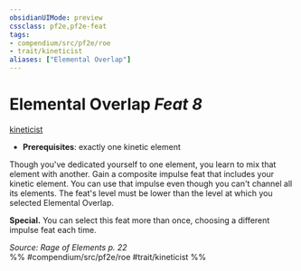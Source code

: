```yaml
---
obsidianUIMode: preview
cssclass: pf2e,pf2e-feat
tags:
- compendium/src/pf2e/roe
- trait/kineticist
aliases: ["Elemental Overlap"]
---
```

# Elemental Overlap  *Feat 8*  
[kineticist](rules/traits/kineticist-roe.md "Kineticist Class Trait")  

- **Prerequisites**: exactly one kinetic element

Though you've dedicated yourself to one element, you learn to mix that element with another. Gain a composite impulse feat that includes your kinetic element. You can use that impulse even though you can't channel all its elements. The feat's level must be lower than the level at which you selected Elemental Overlap.

**Special.** You can select this feat more than once, choosing a different impulse feat each time.

*Source: Rage of Elements p. 22*  
%% #compendium/src/pf2e/roe #trait/kineticist %%